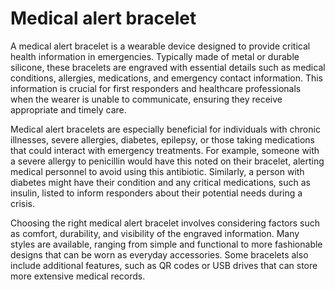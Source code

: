 [//]: # (source: gpt-40)

# Medical alert bracelet

A medical alert bracelet is a wearable device designed to provide critical health information in emergencies. Typically made of metal or durable silicone, these bracelets are engraved with essential details such as medical conditions, allergies, medications, and emergency contact information. This information is crucial for first responders and healthcare professionals when the wearer is unable to communicate, ensuring they receive appropriate and timely care.

Medical alert bracelets are especially beneficial for individuals with chronic illnesses, severe allergies, diabetes, epilepsy, or those taking medications that could interact with emergency treatments. For example, someone with a severe allergy to penicillin would have this noted on their bracelet, alerting medical personnel to avoid using this antibiotic. Similarly, a person with diabetes might have their condition and any critical medications, such as insulin, listed to inform responders about their potential needs during a crisis.

Choosing the right medical alert bracelet involves considering factors such as comfort, durability, and visibility of the engraved information. Many styles are available, ranging from simple and functional to more fashionable designs that can be worn as everyday accessories. Some bracelets also include additional features, such as QR codes or USB drives that can store more extensive medical records.

